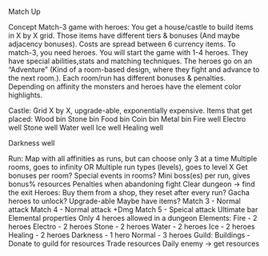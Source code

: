 Match Up

Concept
Match-3 game with heroes: You get a house/castle to build items in X by X grid. Those items have different tiers & bonuses (And maybe adjacency bonuses). Costs are spread between 6 currency items. To match-3, you need heroes. You will start the game with 1-4 heroes. They have special abilities,stats and matching techniques. The heroes go on an “Adventure” (Kind of a room-based design, where they fight and advance to the next room.). Each room/run has different bonuses & penalties. Depending on affinity the monsters and heroes have the element color highlights.

Castle:
Grid X by X, upgrade-able, exponentially expensive.
Items that get placed:
Wood bin
Stone bin
Food bin
Coin bin
Metal bin
Fire well
Electro well
Stone well
Water well
Ice well
Healing well

Darkness well


Run:
Map with all affinities as runs, but can choose only 3 at a time
Multiple rooms, goes to infinity OR
Multiple run types (levels), goes to level X
Get bonuses per room?
Special events in rooms?
Mini boss(es) per run, gives bonus% resources
Penalties when abandoning fight 
Clear dungeon -> find the exit
Heroes:
Buy them from a shop, they reset after every run?
Gacha heroes to unlock?
Upgrade-able
Maybe have items?
Match 3 - Normal attack
Match 4 - Normal attack +Dmg
Match 5 - Speical attack
Ultimate bar
Elemental properties
Only 4 heroes allowed in a dungeon 
Elements:
Fire - 2 heroes
Electro - 2 heroes
Stone - 2 heroes
Water - 2 heroes
Ice - 2 heroes
Healing - 2 heroes
Darkness - 1 hero
Normal - 3 heroes
Guild:
Buildings - Donate to guild for resources
Trade resources
Daily enemy -> get resources
